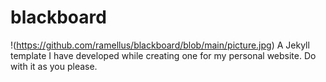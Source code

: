 # blackboard
!(https://github.com/ramellus/blackboard/blob/main/picture.jpg)
A Jekyll template I have developed while creating one for my personal website.
Do with it as you please.
